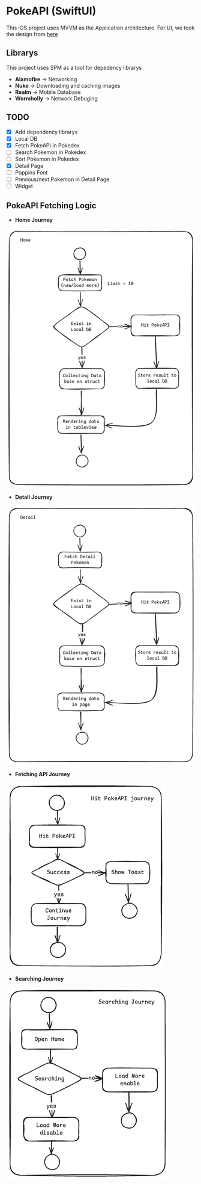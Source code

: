 # PokeAPI (SwiftUI)

This iOS project uses MVVM as the Application architecture. For UI, we took the design from [here](https://www.figma.com/design/ZNuMRRQvD6yoOaJWRUYzk2/Pok%C3%A9dex--Community-?node-id=913-239&t=vrCYCG8zKjWgmkJP-1)

## Librarys
This project uses SPM as a tool for depedency librarys
* **Alamofire** -> Networking
* **Nuke** -> Downloading and caching images
* **Realm** -> Mobile Database
* **Wormholly** -> Network Debuging

## TODO
- [x] Add dependency librarys
- [x] Local DB
- [x] Fetch PokeAPI in Pokedex
- [ ] Search Pokemon in Pokedex
- [ ] Sort Pokemon in Pokedex
- [x] Detail Page
- [ ] Poppins Font
- [ ] Previous/next Pokemon in Detail Page
- [ ] Widget

## PokeAPI Fetching Logic
* **Home Journey**

![graph](home_logic.png)

* **Detail Journey**

![graph](detail_logic.png)

* **Fetching API Journey**

![graph](fetching_api_logic.png)

* **Searching Journey**

![graph](searching_logic.png)